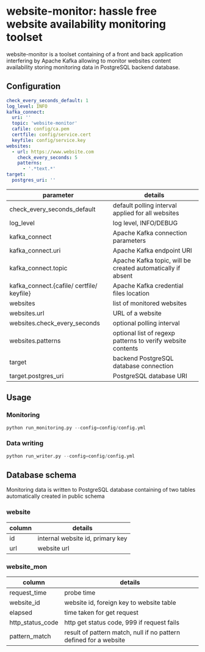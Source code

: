 # website-monitor: hassle free website availability monitoring toolset

website-monitor is a toolset containing of a front and back application interfering by Apache Kafka allowing to monitor websites content availability storing monitoring data in PostgreSQL backend database. 


## Configuration
``` yaml
check_every_seconds_default: 1
log_level: INFO
kafka_connect:
  uri: ''
  topic: 'website-monitor'
  cafile: config/ca.pem
  certfile: config/service.cert
  keyfile: config/service.key
websites:
  - url: https://www.website.com
    check_every_seconds: 5
    patterns:
      - '.*text.*'
target:
  postgres_uri: ''
```

parameter | details 
--- | --- 
check_every_seconds_default | default polling interval applied for all websites 
log_level | log level, INFO/DEBUG
kafka_connect | Apache Kafka connection parameters 
kafka_connect.uri | Apache Kafka endpoint URI
kafka_connect.topic | Apache Kafka topic, will be created automatically if absent
kafka_connect.{cafile/ certfile/ keyfile} | Apache Kafka credential files location 
websites |list of monitored websites
websites.url |URL of a website
websites.check_every_seconds | optional polling interval 
websites.patterns | optional list of regexp patterns to verify website contents 
target | backend PostgreSQL database connection
target.postgres_uri | PostgreSQL database URI 



## Usage
### Monitoring
``` python
python run_monitoring.py --config=config/config.yml
```

### Data writing
``` python
python run_writer.py --config=config/config.yml
```

## Database schema
Monitoring data is written to PostgreSQL database containing of two tables automatically created in public schema
### website
column | details 
--- | --- 
id | internal website id, primary key | 
url | website url |
### website_mon
column | details 
--- | ---
request_time | probe time | 
website_id | website id, foreign key to website table |
elapsed | time taken for get request |
http_status_code | http get status code, 999 if request fails |
pattern_match | result of pattern match, null if no pattern defined for a website |
